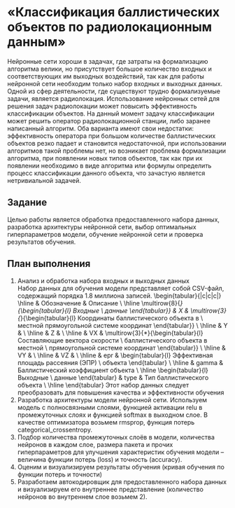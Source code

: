# «Классификация баллистических объектов по радиолокационным данным»  
Нейронные сети хороши в задачах, где затраты на формализацию алгоритма велики, но присутствует большое количество входных и соответствующих им выходных воздействий, так как для работы нейронной сети необходим только набор входных и выходных данных.
Одной из сфер деятельности, где существуют трудно формализуемые задачи, является радиолокация. Использование нейронных сетей для решения задач радиолокации может повысить эффективность классификации объектов.
На данный момент задачу классификации может решить оператор радиолокационной станции, либо заранее написанный алгоритм. Оба варианта имеют свои недостатки: эффективность оператора при большом количестве баллистических объектов резко падает и становится недостаточной, при использовании алгоритмов такой проблемы нет, но возникает проблема формализации алгоритма, при появлении новых типов объектов, так как при их появлении необходимо в виде алгоритма или формулы определить процесс классификации данного объекта, что зачастую является нетривиальной задачей.
## Задание
Целью работы является обработка предоставленного набора данных, разработка архитектуры нейронной сети, выбор оптимальных гиперпараметров модели, обучение нейронной сети и проверка результатов обучения.
## План выполнения 
1.	Анализ и обработка набора входных и выходных данных\
Набор данных для обучения модели представляет собой CSV-файл, содержащий порядка 1.8 миллиона записей.
\begin{tabular}{|c|c|c|}
\hline & Обозначение & Описание \\
\hline \multirow{8}{*}{\begin{tabular}{l} 
Входные \\
данные
\end{tabular}} & $\mathrm{X}$ & \multirow{3}{*}{\begin{tabular}{l} 
Координаты баллистического объекта в \\
местной прямоугольной системе координат
\end{tabular}} \\
\hline & $\mathrm{Y}$ & \\
\hline & $\mathrm{Z}$ & \\
\hline & $\mathrm{VX}$ & \multirow{3}{*}{\begin{tabular}{l} 
Составляющие вектора скорости \\
баллистического объекта в местной \\
прямоугольной системе координат
\end{tabular}} \\
\hline & $\mathrm{VY}$ & \\
\hline & $\mathrm{VZ}$ & \\
\hline & $\mathrm{epr}$ & \begin{tabular}{l} 
Эффективная площадь рассеяния (ЭПР) \\
объекта
\end{tabular} \\
\hline & $\mathrm{gamma}$ & Баллистический коэффициент объекта \\
\hline \begin{tabular}{l} 
Выходные \\
данные
\end{tabular} & $\mathrm{type}$ & Тип баллистического объекта \\
\hline
\end{tabular}
Этот набор данных следует преобразовать для повышения качества и эффективности обучения
2.	Разработка архитектуры модели нейронной сети.
Используем модель c полносвязными слоями, функцией активации relu в промежуточных слоях и функцией softmax в выходном слое. В качестве оптимизатора возьмем rmsprop, функция потерь categorical_crossentropy. 
3.	Подбор количества промежуточных слоёв в модели, количества нейронов в каждом слое, размера пакета и прочих гиперпараметров для улучшения характеристик обучения модели – величина функции потерь (loss) и точность (accuracy).
4.  Оценим и визуализируем результаты обучения (кривая обучения по функции потерь и точности)
5.  Разработаем автокодировщик для предоставленного набора данных и визуализируем его внутреннее представление (количество нейронов во внутреннем слое возьмем 2).
